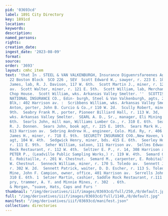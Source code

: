 ```yaml
---
pid: '03693cd'
label: 1891 City Directory
key: 1891cd
location: 
keywords: 
description: 
named_persons: 
rights: 
creation_date: 
ingest_date: '2023-08-09'
format: 
source: 
order: '3693'
layout: cmhc_item
text: 'that In . STEEL & VAN VALKENBURGH, Insurance Diguenrsfareenes Agency, 21 and
  22 Boston Block  SCO 226 , SEV  Scott Edward W., sawyer, r. 223 E. 10th.  Scott
  James, lab, R. J. Davison, 117 W. 6th.  Scott Martin J., miner, r. 120 S. Toledo
  av.  Scott Walter, miner, r. 121 E. 5th.  Scott William, lab, Merchants Oyster and
  Chop House.  Scott William, wks. Arkansas Valley Smelter. ''  SCOTTISH UNION AND
  NATIONAL INSURANCE CO., Edin- burgh, Steel & Van Valkenburgh, agts, 20-21 Boston
  Blk,: 402 Harrison av. :  Scribbens William, wks. Arkansas Valley Smelter.  Scudellari
  Anton, porter, John B. Curcio & Co.,r 110 W. 2d.  Scully Robert, miner, r. 800 E.
  9th.  Seabry Frank M., porter, Pioneer Billiard Hall, r. 113 W. 3d,  Seaman Fred.,
  wks. Arkansas Valley Smelter.  SEARL A. D., Sr., manager, Eli Mining Co., 133 E.
  6th.  Searls John, mill man, Williams Lumber Co., r. 310 E. 6th.  Sears Henry, lab,
  R. J. Donnen.  Sears John, book agt, r. 225 E. 10th.  Sears Mark H., physician,
  613 Harrison av.  Sebring Andrew H., engineer, Colo. Mid. Ry, r. 406 W. 4th.  Seccombe
  James H., miner, r. 718 E. 9th.  SECURITY INSURANCE C©O.,New Haven, W. L. Thompson,
  agt, 104 W. 4th.  Sedgwick Henry, miner, bds. 415 E. 6th.  Seerley Horace A., mining,
  r. 111 E. 9th.  Seher William, saloon, 111 Harrison av.  Sellms Edward, lab, Saddle
  Reck Restaurant, r. 112 W. 4th.  Seltzer E. P., r. 14, 308 Harrison av.  SELTZER
  PETER P., (Leadville Public Sampling Works,) r. 119 W. 4th.  Semard G. B., carpenter,
  E. Robitaille, r. 201 W. Chestnut.  Semard M., carpenter, E. Robitaille, r. 201
  W. Chestnut.  Senneck William, miner, r. 170 S. Toledo av.  Sennett James, miner,
  r. 302 W. 2d.  Sennett Patrick, waiter, D. D. Escher, r. 113 S. Toledo av.  Sequin
  Mine, John F. Campion, owner, office, 401 Harrison av.  Serrells John, lab, bds.
  310 E. 6th. 1  Setzer Martin, cashier, Saddle Rock Restaurant, r.111 W. 4th. °  Severson
  pry, trammer, A. Y. and Minnie Mines, r. 302  . 6th.                      Brown
  & Morgan, “suave, Hats, Caps and Furs '
thumbnail: "/img/derivatives/iiif/images/03693cd/full/250,/0/default.jpg"
full: "/img/derivatives/iiif/images/03693cd/full/1140,/0/default.jpg"
manifest: "/img/derivatives/iiif/03693cd/manifest.json"
collection: directories
---
```

